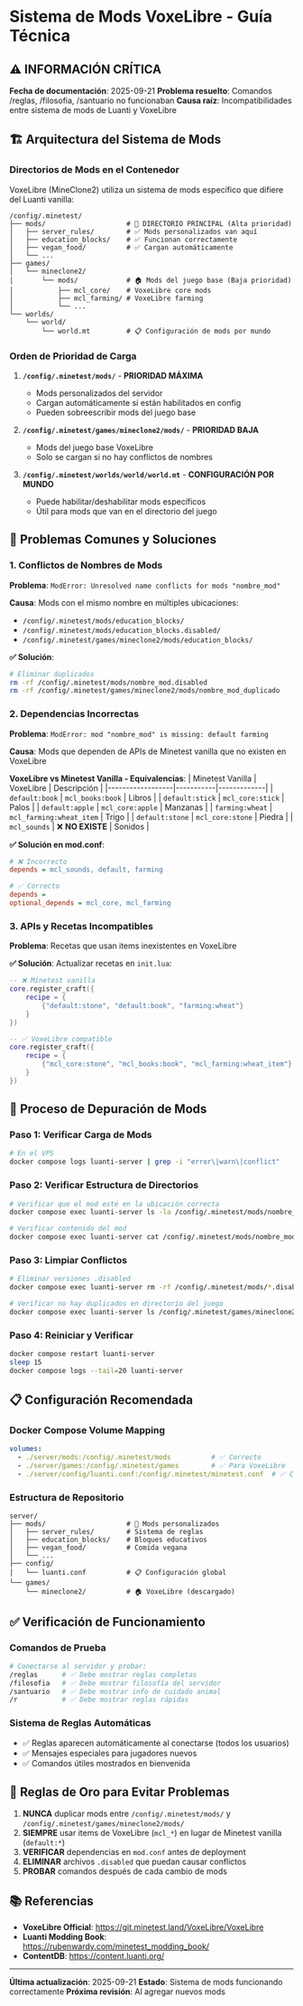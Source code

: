 # Sistema de Mods VoxeLibre - Guía Técnica

## ⚠️ INFORMACIÓN CRÍTICA

**Fecha de documentación**: 2025-09-21
**Problema resuelto**: Comandos /reglas, /filosofia, /santuario no funcionaban
**Causa raíz**: Incompatibilidades entre sistema de mods de Luanti y VoxeLibre

## 🏗️ Arquitectura del Sistema de Mods

### Directorios de Mods en el Contenedor

VoxeLibre (MineClone2) utiliza un sistema de mods específico que difiere del Luanti vanilla:

```
/config/.minetest/
├── mods/                    # 🎯 DIRECTORIO PRINCIPAL (Alta prioridad)
│   ├── server_rules/        # ✅ Mods personalizados van aquí
│   ├── education_blocks/    # ✅ Funcionan correctamente
│   ├── vegan_food/          # ✅ Cargan automáticamente
│   └── ...
├── games/
│   └── mineclone2/
│       └── mods/            # 🏠 Mods del juego base (Baja prioridad)
│           ├── mcl_core/    # VoxeLibre core mods
│           ├── mcl_farming/ # VoxeLibre farming
│           └── ...
└── worlds/
    └── world/
        └── world.mt         # 📋 Configuración de mods por mundo
```

### Orden de Prioridad de Carga

1. **`/config/.minetest/mods/`** - **PRIORIDAD MÁXIMA**
   - Mods personalizados del servidor
   - Cargan automáticamente si están habilitados en config
   - Pueden sobreescribir mods del juego base

2. **`/config/.minetest/games/mineclone2/mods/`** - **PRIORIDAD BAJA**
   - Mods del juego base VoxeLibre
   - Solo se cargan si no hay conflictos de nombres

3. **`/config/.minetest/worlds/world/world.mt`** - **CONFIGURACIÓN POR MUNDO**
   - Puede habilitar/deshabilitar mods específicos
   - Útil para mods que van en el directorio del juego

## 🚨 Problemas Comunes y Soluciones

### 1. Conflictos de Nombres de Mods

**Problema**: `ModError: Unresolved name conflicts for mods "nombre_mod"`

**Causa**: Mods con el mismo nombre en múltiples ubicaciones:
- `/config/.minetest/mods/education_blocks/`
- `/config/.minetest/mods/education_blocks.disabled/`
- `/config/.minetest/games/mineclone2/mods/education_blocks/`

**✅ Solución**:
```bash
# Eliminar duplicados
rm -rf /config/.minetest/mods/nombre_mod.disabled
rm -rf /config/.minetest/games/mineclone2/mods/nombre_mod_duplicado
```

### 2. Dependencias Incorrectas

**Problema**: `ModError: mod "nombre_mod" is missing: default farming`

**Causa**: Mods que dependen de APIs de Minetest vanilla que no existen en VoxeLibre

**VoxeLibre vs Minetest Vanilla - Equivalencias**:
| Minetest Vanilla | VoxeLibre | Descripción |
|------------------|-----------|-------------|
| `default:book` | `mcl_books:book` | Libros |
| `default:stick` | `mcl_core:stick` | Palos |
| `default:apple` | `mcl_core:apple` | Manzanas |
| `farming:wheat` | `mcl_farming:wheat_item` | Trigo |
| `default:stone` | `mcl_core:stone` | Piedra |
| `mcl_sounds` | ❌ **NO EXISTE** | Sonidos |

**✅ Solución en mod.conf**:
```ini
# ❌ Incorrecto
depends = mcl_sounds, default, farming

# ✅ Correcto
depends =
optional_depends = mcl_core, mcl_farming
```

### 3. APIs y Recetas Incompatibles

**Problema**: Recetas que usan items inexistentes en VoxeLibre

**✅ Solución**: Actualizar recetas en `init.lua`:
```lua
-- ❌ Minetest vanilla
core.register_craft({
    recipe = {
        {"default:stone", "default:book", "farming:wheat"}
    }
})

-- ✅ VoxeLibre compatible
core.register_craft({
    recipe = {
        {"mcl_core:stone", "mcl_books:book", "mcl_farming:wheat_item"}
    }
})
```

## 🔧 Proceso de Depuración de Mods

### Paso 1: Verificar Carga de Mods
```bash
# En el VPS
docker compose logs luanti-server | grep -i "error\|warn\|conflict"
```

### Paso 2: Verificar Estructura de Directorios
```bash
# Verificar que el mod esté en la ubicación correcta
docker compose exec luanti-server ls -la /config/.minetest/mods/nombre_mod/

# Verificar contenido del mod
docker compose exec luanti-server cat /config/.minetest/mods/nombre_mod/mod.conf
```

### Paso 3: Limpiar Conflictos
```bash
# Eliminar versiones .disabled
docker compose exec luanti-server rm -rf /config/.minetest/mods/*.disabled

# Verificar no hay duplicados en directorio del juego
docker compose exec luanti-server ls /config/.minetest/games/mineclone2/mods/
```

### Paso 4: Reiniciar y Verificar
```bash
docker compose restart luanti-server
sleep 15
docker compose logs --tail=20 luanti-server
```

## 📋 Configuración Recomendada

### Docker Compose Volume Mapping
```yaml
volumes:
  - ./server/mods:/config/.minetest/mods          # ✅ Correcto
  - ./server/games:/config/.minetest/games        # ✅ Para VoxeLibre
  - ./server/config/luanti.conf:/config/.minetest/minetest.conf  # ✅ Config global
```

### Estructura de Repositorio
```
server/
├── mods/                    # 🎯 Mods personalizados
│   ├── server_rules/        # Sistema de reglas
│   ├── education_blocks/    # Bloques educativos
│   ├── vegan_food/          # Comida vegana
│   └── ...
├── config/
│   └── luanti.conf          # 📋 Configuración global
└── games/
    └── mineclone2/          # 🏠 VoxeLibre (descargado)
```

## ✅ Verificación de Funcionamiento

### Comandos de Prueba
```bash
# Conectarse al servidor y probar:
/reglas      # ✅ Debe mostrar reglas completas
/filosofia   # ✅ Debe mostrar filosofía del servidor
/santuario   # ✅ Debe mostrar info de cuidado animal
/r           # ✅ Debe mostrar reglas rápidas
```

### Sistema de Reglas Automáticas
- ✅ Reglas aparecen automáticamente al conectarse (todos los usuarios)
- ✅ Mensajes especiales para jugadores nuevos
- ✅ Comandos útiles mostrados en bienvenida

## 🚨 Reglas de Oro para Evitar Problemas

1. **NUNCA** duplicar mods entre `/config/.minetest/mods/` y `/config/.minetest/games/mineclone2/mods/`
2. **SIEMPRE** usar items de VoxeLibre (`mcl_*`) en lugar de Minetest vanilla (`default:*`)
3. **VERIFICAR** dependencias en `mod.conf` antes de deployment
4. **ELIMINAR** archivos `.disabled` que puedan causar conflictos
5. **PROBAR** comandos después de cada cambio de mods

## 📚 Referencias

- **VoxeLibre Official**: https://git.minetest.land/VoxeLibre/VoxeLibre
- **Luanti Modding Book**: https://rubenwardy.com/minetest_modding_book/
- **ContentDB**: https://content.luanti.org/

---
**Última actualización**: 2025-09-21
**Estado**: Sistema de mods funcionando correctamente
**Próxima revisión**: Al agregar nuevos mods